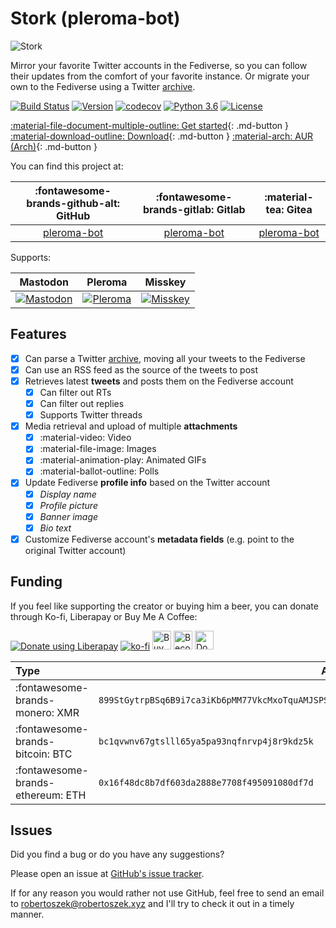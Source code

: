 # Stork (pleroma-bot)


![Stork](/pleroma-bot/images/logo.png)

Mirror your favorite Twitter accounts in the Fediverse, so you can follow their updates from the comfort of your favorite instance. Or migrate your own to the Fediverse using a Twitter [archive](https://twitter.com/settings/your_twitter_data).

[![Build Status](https://travis-ci.com/robertoszek/pleroma-bot.svg?branch=master)](https://app.travis-ci.com/github/robertoszek/pleroma-bot)
[![Version](https://img.shields.io/pypi/v/pleroma-bot.svg)](https://pypi.org/project/pleroma-bot/)
[![codecov](https://codecov.io/gh/robertoszek/pleroma-bot/branch/master/graph/badge.svg?token=0c4Gzv4HjC)](https://codecov.io/gh/robertoszek/pleroma-bot)
[![Python 3.6](https://img.shields.io/badge/python-3.6+-blue.svg)](https://www.python.org/downloads/release/python-360/)
[![License](https://img.shields.io/github/license/robertoszek/pleroma-bot)](https://github.com/robertoszek/pleroma-bot/blob/master/LICENSE.md)


[:material-file-document-multiple-outline:  Get started](/pleroma-bot/gettingstarted/installation/){: .md-button } [:material-download-outline: Download](https://github.com/robertoszek/pleroma-bot/releases/latest){: .md-button } [:material-arch: AUR (Arch)](https://aur.archlinux.org/packages/python-pleroma-bot){: .md-button }

You can find this project at: 

|          :fontawesome-brands-github-alt: GitHub           |            :fontawesome-brands-gitlab: Gitlab             |                         :material-tea: Gitea                         |
|:---------------------------------------------------------:|:---------------------------------------------------------:|:--------------------------------------------------------------------:|
| [pleroma-bot](https://github.com/robertoszek/pleroma-bot) | [pleroma-bot](https://gitlab.com/robertoszek/pleroma-bot) | [pleroma-bot](https://gitea.robertoszek.xyz/robertoszek/pleroma-bot) |

Supports:

|                                  Mastodon                                  |                                Pleroma                                 |                                 Misskey                                 |
|:--------------------------------------------------------------------------:|:----------------------------------------------------------------------:|:-----------------------------------------------------------------------:|
| [![Mastodon](/pleroma-bot/images/mastodon.png)](https://joinmastodon.org/) | [![Pleroma](/pleroma-bot/images/pleroma.png)](https://pleroma.social/) | [![Misskey](/pleroma-bot/images/misskey.png)](https://misskey-hub.net/) |

## Features
* [x] Can parse a Twitter [archive](https://twitter.com/settings/your_twitter_data), moving all your tweets to the Fediverse
* [x] Can use an RSS feed as the source of the tweets to post
* [x] Retrieves latest **tweets** and posts them on the Fediverse account
    * [x] Can filter out RTs
    * [x] Can filter out replies
    * [x] Supports Twitter threads
* [x] Media retrieval and upload of multiple **attachments**
    * [x] :material-video: Video
    * [x] :material-file-image: Images
    * [x] :material-animation-play: Animated GIFs 
    * [x] :material-ballot-outline: Polls
* [x] Update Fediverse **profile info** based on the Twitter account
    * [x] *Display name*
    * [x] *Profile picture*
    * [x] *Banner image*
    * [x] *Bio text*
* [x] Customize Fediverse account's **metadata fields** (e.g. point to the original Twitter account)

## Funding
If you feel like supporting the creator or buying him a beer, you can donate through Ko-fi, Liberapay or Buy Me A Coffee:

[![Donate using Liberapay](https://liberapay.com/assets/widgets/donate.svg)](https://liberapay.com/robertoszek/donate) [![ko-fi](https://ko-fi.com/img/githubbutton_sm.svg)](https://ko-fi.com/robertoszek) [<img src="https://cdn.buymeacoffee.com/buttons/v2/default-yellow.png" alt="Buy Me A Coffee" style="height: 30px !important;" >](https://www.buymeacoffee.com/robertoszek) [<img src="https://c5.patreon.com/external/logo/become_a_patron_button.png" alt="Become a Patron!" style="height: 30px !important;" >](https://www.patreon.com/bePatron?u=19859432) [<img src="https://www.paypalobjects.com/webstatic/mktg/logo/pp_cc_mark_37x23.jpg" alt="Donate using PayPal" style="height: 30px !important;">](https://paypal.me/robertoszek)

| Type                              | Address                                                                                               |
|:----------------------------------|-------------------------------------------------------------------------------------------------------|
| :fontawesome-brands-monero: XMR   | ```899StGytrpBSq6B9i7ca3iKb6pMM77VkcMxoTquAMJSPSq4HTJtavp5Qe4EFtmAuo74vYWDZ1qWnA2s6D8NZ19NZ8eaASBy``` |
| :fontawesome-brands-bitcoin: BTC  | ```bc1qvwnv67gtslll65ya5pa93nqfnrvp4j8r9kdz5k```                                                      |
| :fontawesome-brands-ethereum: ETH | ```0x16f48dc8b7df603da2888e7708f495091080df7d```                                                      |

## Issues

Did you find a bug or do you have any suggestions? 

Please open an issue at [GitHub's issue tracker](https://github.com/robertoszek/pleroma-bot/issues).

If for any reason you would rather not use GitHub, feel free to send an email to [robertoszek@robertoszek.xyz](mailto:robertoszek@robertoszek.xyz) and I'll try to check it out in a timely manner.